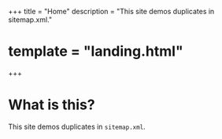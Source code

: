 +++
title = "Home"
description = "This site demos duplicates in sitemap.xml."
# template = "landing.html"
+++
# What is this?

This site demos duplicates in `sitemap.xml`.